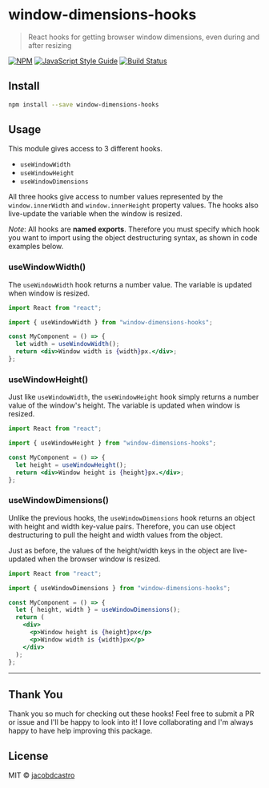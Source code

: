 # window-dimensions-hooks

> React hooks for getting browser window dimensions, even during and after resizing

[![NPM](https://img.shields.io/npm/v/window-dimensions-hooks.svg)](https://www.npmjs.com/package/window-dimensions-hooks) [![JavaScript Style Guide](https://img.shields.io/badge/code_style-standard-brightgreen.svg)](https://standardjs.com) [![Build Status](https://travis-ci.org/jacobdcastro/window-dimensions-hooks.svg?branch=master)](https://travis-ci.org/jacobdcastro/window-dimensions-hooks)

## Install

```bash
npm install --save window-dimensions-hooks
```

## Usage

This module gives access to 3 different hooks.

- `useWindowWidth`
- `useWindowHeight`
- `useWindowDimensions`

All three hooks give access to number values represented by the `window.innerWidth` and `window.innerHeight` property values. The hooks also live-update the variable when the window is resized.

_Note_: All hooks are **named exports**. Therefore you must specify which hook you want to import using the object destructuring syntax, as shown in code examples below.

### useWindowWidth()

The `useWindowWidth` hook returns a number value. The variable is updated when window is resized.

```jsx
import React from "react";

import { useWindowWidth } from "window-dimensions-hooks";

const MyComponent = () => {
  let width = useWindowWidth();
  return <div>Window width is {width}px.</div>;
};
```

### useWindowHeight()

Just like `useWindowWidth`, the `useWindowHeight` hook simply returns a number value of the window's height. The variable is updated when window is resized.

```jsx
import React from "react";

import { useWindowHeight } from "window-dimensions-hooks";

const MyComponent = () => {
  let height = useWindowHeight();
  return <div>Window height is {height}px.</div>;
};
```

### useWindowDimensions()

Unlike the previous hooks, the `useWindowDimensions` hook returns an object with height and width key-value pairs. Therefore, you can use object destructuring to pull the height and width values from the object.

Just as before, the values of the height/width keys in the object are live-updated when the browser window is resized.

```jsx
import React from "react";

import { useWindowDimensions } from "window-dimensions-hooks";

const MyComponent = () => {
  let { height, width } = useWindowDimensions();
  return (
    <div>
      <p>Window height is {height}px</p>
      <p>Window width is {width}px</p>
    </div>
  );
};
```

---

## Thank You

Thank you so much for checking out these hooks! Feel free to submit a PR or issue and I'll be happy to look into it! I love collaborating and I'm always happy to have help improving this package.

## License

MIT © [jacobdcastro](https://github.com/jacobdcastro)
